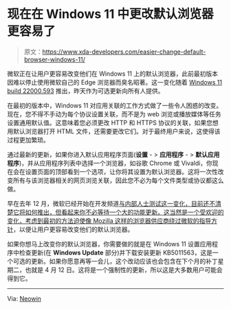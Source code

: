 # 现在在 Windows 11 中更改默认浏览器更容易了

> 原文：<https://www.xda-developers.com/easier-change-default-browser-windows-11/>

微软正在让用户更容易改变他们在 Windows 11 上的默认浏览器，此前最初版本因难以停止使用微软自己的 Edge 浏览器而臭名昭著。这一变化随着 [Windows 11 build 22000.593](https://www.xda-developers.com/windows-11-22000-593-notification-changes/) 推出，昨天作为可选更新向所有人提供。

在最初的版本中，Windows 11 对应用关联的工作方式做了一些令人困惑的改变。现在，您不得不手动为每个协议设置关联，而不是为 web 浏览或播放媒体等任务设置通用默认值。这意味着您必须更改 HTTP 和 HTTPS 协议的关联，如果您想用默认浏览器打开 HTML 文件，还需要更改它们。对于最终用户来说，这使得该过程更加繁琐。

通过最新的更新，如果你进入默认应用程序页面(**设置** - > **应用程序** - > **默认应用程序**)，并从应用程序列表中选择一个浏览器，如谷歌 Chrome 或 Vivaldi，你现在会在设置页面的顶部看到一个选项，让你将其设置为默认浏览器。这将一次性改变所有与该浏览器相关的网页浏览关联，因此您不必为每个文件类型或协议都这么做。

早在去年 12 月，微软已经开始在开发频道[与内部人士测试这一变化，目前还不清楚它将如何推出，但看起来你不必等待一个大的功能更新。这当然是一个受欢迎的变化，考虑到最初的方法](https://www.xda-developers.com/windows-11-change-default-browser-button/)[迫使像 Mozilla 这样的浏览器供应商绕过微软的指导方针](https://www.xda-developers.com/firefox-makes-easy-switch-default-browser-windows-11/)，以便让用户更容易改变他们的默认浏览器。

如果你想马上改变你的默认浏览器，你需要做的就是在 Windows 11 设置应用程序中检查更新(在 **Windows Update** 部分)并下载安装更新 KB5011563，这是一个可选的更新。如果你愿意再等一会儿，这个改动应该也会包含在下个月的补丁星期二，也就是 4 月 12 日。这将是一个强制性的更新，所以这是大多数用户可能会得到它。

* * *

Via: [Neowin](https://www.neowin.net/news/microsoft-finally-lets-you-change-default-browser-in-windows-11-with-a-single-click/)